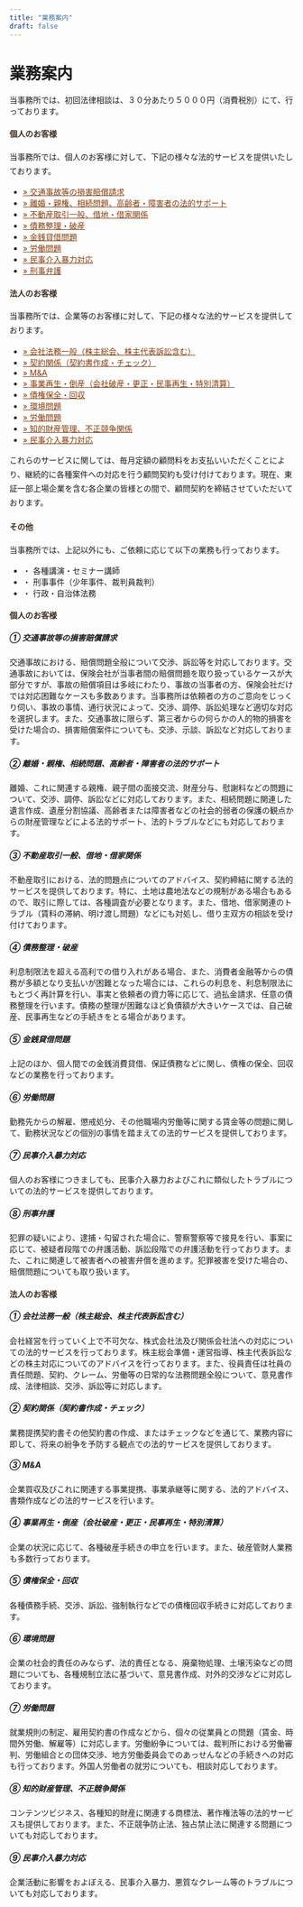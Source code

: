 ```yaml
---
title: "業務案内"
draft: false
---
```


# 業務案内

当事務所では、初回法律相談は、３０分あたり５０００円（消費税別）にて、行っております。



<div class="container my-5">
<div class="row g-4">

<!-- 左 -->
<div class="col-md-6 col-sm-12">


<!-- 左カードここから-->
<div class="card border rounded p-4 mb-5">
<h4 class="fw-bold border-bottom pb-2 mb-3" style="color: #3c2b1c; font-family: 'Hiragino Mincho ProN', serif;">個人のお客様</h4>
<p class="mb-4" style="line-height: 1.8;">当事務所では、個人のお客様に対して、下記の様々な法的サービスを提供いたしております。</p>
<ul class="list-unstyled">
<li class="border-bottom py-2">
<a href="#c1" class="text-decoration-none" style="color: #843c0c;">» 交通事故等の損害賠償請求</a>
</li>
<li class="border-bottom py-2">
<a href="#c2" class="text-decoration-none" style="color: #843c0c; ">» 離婚・親権、相続問題、高齢者・障害者の法的サポート</a>
</li>
<li class="border-bottom py-2">
<a href="#c3" class="text-decoration-none" style="color: #843c0c; ">» 不動産取引一般、借地・借家関係</a>
</li>
<li class="border-bottom py-2">
<a href="#c4" class="text-decoration-none" style="color: #843c0c;">» 債務整理・破産</a>
</li>
<li class="border-bottom py-2">
<a href="#c5" class="text-decoration-none" style="color: #843c0c;">» 金銭貸借問題</a>
</li>
<li class="border-bottom py-2">
<a href="#c6" class="text-decoration-none" style="color: #843c0c;">» 労働問題</a>
</li>
<li class="border-bottom py-2">
<a href="#c7" class="text-decoration-none" style="color: #843c0c;">» 民事介入暴力対応</a>
</li>
<li class="py-2">
<a href="#c8" class="text-decoration-none" style="color: #843c0c;">» 刑事弁護</a>
</li>
</ul>
</div>
<!-- 左カードここまで-->

</div>
<!--右-->
<div class="col-md-6 col-sm-12">
<!-- 右カードここから-->
<div class="card border rounded p-4 mb-5">
<h4 class="fw-bold border-bottom pb-2 mb-3" style="color: #3c2b1c; font-family: 'Hiragino Mincho ProN', serif;">法人のお客様</h4>
<p class="mb-4" style="line-height: 1.8;">当事務所では、企業等のお客様に対して、下記の様々な法的サービスを提供しております。</p>
<ul class="list-unstyled">
<li class="border-bottom py-2">
<a href="#d1" class="text-decoration-none" style="color: #843c0c;">» 会社法務一般（株主総会、株主代表訴訟含む）</a>
</li>
<li class="border-bottom py-2">
<a href="#d2" class="text-decoration-none" style="color: #843c0c">» 契約関係（契約書作成・チェック）</a>
</li>
<li class="border-bottom py-2">
<a href="#d3" class="text-decoration-none" style="color: #843c0c;">» M&A</a>
</li>
<li class="border-bottom py-2">
<a href="#d4" class="text-decoration-none" style="color: #843c0c;">» 事業再生・倒産（会社破産・更正・民事再生・特別清算）</a>
</li>
<li class="border-bottom py-2">
<a href="#d5" class="text-decoration-none" style="color: #843c0c;">» 債権保全・回収</a>
</li>
<li class="border-bottom py-2">
<a href="#d6" class="text-decoration-none" style="color: #843c0c;">» 環境問題</a>
</li>
<li class="border-bottom py-2">
<a href="#d7" class="text-decoration-none" style="color: #843c0c;">» 労働問題</a>
</li>
<li class="border-bottom py-2">
<a href="#d8" class="text-decoration-none" style="color: #843c0c;">» 知的財産管理、不正競争関係</a>
</li>
<li class="py-2">
<a href="#d9" class="text-decoration-none" style="color: #843c0c;">» 民事介入暴力対応</a>
</li>
</ul>

<p class="mt-4" style="line-height: 1.8;">
これらのサービスに関しては、毎月定額の顧問料をお支払いいただくことにより、継続的に各種案件への対応を行う顧問契約も受け付けております。現在、東証一部上場企業を含む各企業の皆様との間で、顧問契約を締結させていただいております。
</p>
</div>
<!-- 右カードここまで-->

</div>
</div>
</div>

<!-- その他カードここから-->
<div class="card border rounded p-4 mb-5">
<h4 class="fw-bold border-bottom pb-2 mb-3" style="color: #3c2b1c; font-family: 'Hiragino Mincho ProN', serif;">その他</h4>

<p class="mb-4" style="line-height: 1.8;">当事務所では、上記以外にも、ご依頼に応じて以下の業務も行っております。</p>

<ul class="list-unstyled">
<li class="border-top pt-3">・ 各種講演・セミナー講師</li>
<li class="border-top pt-3">・ 刑事事件（少年事件、裁判員裁判）</li>
<li class="border-top pt-3">・ 行政・自治体法務</li>
</ul>
</div>

<!-- 個人カードここから-->
<div class="card border rounded p-4 mb-5">
  <h4 class="fw-bold border-bottom pb-2 mb-4" style="color: #3c2b1c; font-family: 'Hiragino Mincho ProN', serif;">
    個人のお客様
  </h4>

  <div id="c1" class="mb-4 pb-3 border-bottom">
    <h5 class="fw-bold">① 交通事故等の損害賠償請求</h5>
    <p>交通事故における、賠償問題全般について交渉、訴訟等を対応しております。交通事故においては、保険会社が当事者間の賠償問題を取り扱っているケースが大部分ですが、事故の賠償項目は多岐にわたり、事故の当事者の方、保険会社だけでは対応困難なケースも多数あります。当事務所は依頼者の方のご意向をじっくり伺い、事故の事情、通行状況によって、交渉、調停、訴訟処理など適切な対応を選択します。また、交通事故に限らず、第三者からの何らかの人的物的損害を受けた場合の、損害賠償案件についても、交渉、示談、訴訟など対応しております。</p>
  </div>

  <div id="c2" class="mb-4 pb-3 border-bottom">
    <h5 class="fw-bold">② 離婚・親権、相続問題、高齢者・障害者の法的サポート</h5>
    <p>離婚、これに関連する親権、親子間の面接交流、財産分与、慰謝料などの問題について、交渉、調停、訴訟などに対応しております。また、相続問題に関連した遺言作成、遺産分割協議、高齢者または障害者などの社会的弱者の保護の観点からの財産管理などによる法的サポート、法的トラブルなどにも対応しております。</p>
  </div>

  <div id="c3" class="mb-4 pb-3 border-bottom">
    <h5 class="fw-bold">③ 不動産取引一般、借地・借家関係</h5>
    <p>不動産取引における、法的問題点についてのアドバイス、契約締結に関する法的サービスを提供しております。特に、土地は農地法などの規制がある場合もあるので、取引に際しては、各種調査が必要となります。また、借地、借家関連のトラブル（賃料の滞納、明け渡し問題）などにも対処し、借り主双方の相談を受け付けております。</p>
  </div>

  <div id="c4" class="mb-4 pb-3 border-bottom">
    <h5 class="fw-bold">④ 債務整理・破産</h5>
    <p>利息制限法を超える高利での借り入れがある場合、また、消費者金融等からの債務が多額となり支払いが困難となった場合には、これらの利息を、利息制限法にもとづく再計算を行い、事実と依頼者の資力等に応じて、過払金請求、任意の債務整理を行います。債務の整理が困難なほど負債額が大きいケースでは、自己破産、民事再生などの手続きをとる場合があります。</p>
  </div>

  <div id="c5" class="mb-4 pb-3 border-bottom">
    <h5 class="fw-bold">⑤ 金銭貸借問題</h5>
    <p>上記のほか、個人間での金銭消費貸借、保証債務などに関し、債権の保全、回収などの業務を行っております。</p>
  </div>

  <div id="c6" class="mb-4 pb-3 border-bottom">
    <h5 class="fw-bold">⑥ 労働問題</h5>
    <p>勤務先からの解雇、懲戒処分、その他職場内労働等に関する賃金等の問題に関して、勤務状況などの個別の事情を踏まえての法的サービスを提供しております。</p>
  </div>

  <div id="c7" class="mb-4 pb-3 border-bottom">
    <h5 class="fw-bold">⑦ 民事介入暴力対応</h5>
    <p>個人のお客様につきましても、民事介入暴力およびこれに類似したトラブルについての法的サービスを提供しております。</p>
  </div>

  <div id="c8" class="mb-0">
    <h5 class="fw-bold">⑧ 刑事弁護</h5>
    <p>犯罪の疑いにより、逮捕・勾留された場合に、警察警察等で接見を行い、事案に応じて、被疑者段階での弁護活動、訴訟段階での弁護活動を行っております。また、これに関連して被害者への被害弁償を進めます。犯罪被害を受けた場合の、賠償問題についても取り扱います。</p>
  </div>
</div>
<!-- 個人カードここまで-->


<!--法人カードここから-->
<div class="card border rounded p-4 mb-5">
  <h4 class="fw-bold border-bottom pb-2 mb-4" style="color: #3c2b1c; font-family: 'Hiragino Mincho ProN', serif;">
    法人のお客様
  </h4>

  <div id="d1" class="mb-4 pb-3 border-bottom">
    <h5 class="fw-bold">① 会社法務一般（株主総会、株主代表訴訟含む）</h5>
    <p>会社経営を行っていく上で不可欠な、株式会社法及び関係会社法への対応についての法的サービスを行っております。株主総会準備・運営指導、株主代表訴訟などの株主対応についてのアドバイスを行っております。また、役員責任は社員の責任問題、契約、クレーム、労働等の日常的な法務問題全般について、意見書作成、法律相談、交渉、訴訟等に対応します。</p>
  </div>

  <div id="d2" class="mb-4 pb-3 border-bottom">
    <h5 class="fw-bold">② 契約関係（契約書作成・チェック）</h5>
    <p>業務提携契約書その他契約書の作成、またはチェックなどを通じて、業務内容に即して、将来の紛争を予防する観点での法的サービスを提供しております。</p>
  </div>

  <div id="d3" class="mb-4 pb-3 border-bottom">
    <h5 class="fw-bold">③ M&A</h5>
    <p>企業買収及びこれに関連する事業提携、事業承継等に関する、法的アドバイス、書類作成などの法的サービスを行います。</p>
  </div>

  <div id="d4" class="mb-4 pb-3 border-bottom">
    <h5 class="fw-bold">④ 事業再生・倒産（会社破産・更正・民事再生・特別清算）</h5>
    <p>企業の状況に応じて、各種破産手続きの申立を行います。また、破産管財人業務も多数行っております。</p>
  </div>

  <div id="d5" class="mb-4 pb-3 border-bottom">
    <h5 class="fw-bold">⑤ 債権保全・回収</h5>
    <p>各種債務手続、交渉、訴訟、強制執行などでの債権回収手続きに対応しております。</p>
  </div>

  <div id="d6" class="mb-4 pb-3 border-bottom">
    <h5 class="fw-bold">⑥ 環境問題</h5>
    <p>企業の社会的責任のみならず、法的責任となる、廃棄物処理、土壌汚染などの問題についても、各種規制立法に基づいて、意見書作成、対外的交渉などに対応しております。</p>
  </div>

  <div id="d7" class="mb-4 pb-3 border-bottom">
    <h5 class="fw-bold">⑦ 労働問題</h5>
    <p>就業規則の制定、雇用契約書の作成などから、個々の従業員との問題（賃金、時間外労働、解雇等）に対応します。労働紛争については、裁判所における労働審判、労働組合との団体交渉、地方労働委員会でのあっせんなどの手続きへの対応も行っております。外国人労働者の就労についても、相談対応しております。</p>
  </div>

  <div id="d8" class="mb-4 pb-3 border-bottom">
    <h5 class="fw-bold">⑧ 知的財産管理、不正競争関係</h5>
    <p>コンテンツビジネス、各種知的財産に関連する商標法、著作権法等の法的サービスも提供しております。また、不正競争防止法、独占禁止法に関連する問題についても対応しております。</p>
  </div>

  <div id="d9" class="mb-0">
    <h5 class="fw-bold">⑨ 民事介入暴力対応</h5>
    <p>企業活動に影響をおよぼえる、民事介入暴力、悪質なクレーム等のトラブルについても対応しております。</p>
  </div>
</div>

<!-- 法人カードここまで-->